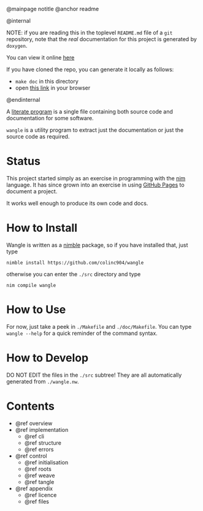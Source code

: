 @mainpage notitle
@anchor readme

@internal

NOTE: if you are reading this in the toplevel `README.md` file
of a `git` repository, note that the _real_ documentation for this 
project is generated by `doxygen`. 

You can view it online [here](https://colinc904.github.io/wangle)

If you have cloned the repo, you can generate it locally as follows:

- `make doc` in this directory
- open [this link](doc/html/index.html) in your browser

@endinternal

A [literate program]()
is a single file containing both source code and
documentation for some software.

`wangle` is a utility program to extract just the documentation or
just the source code as required.

# Status

This project started simply as an exercise in programming with the
[nim](http://nim-lang.org)
language. It has since grown into an exercise in using 
[GitHub Pages](https://pages.github.com/)
to document a project.

It works well enough to produce its own code and docs.

# How to Install

Wangle is written as a
[nimble](https://github.com/nim-lang/nimble)
package, so if you have installed that, just type

`nimble install https://github.com/colinc904/wangle`

otherwise you can enter the `./src` directory and type

`nim compile wangle`

# How to Use

For now, just take a peek in `./Makefile` and `./doc/Makefile`.
You can type `wangle --help` for a quick reminder of the command syntax.

# How to Develop

DO NOT EDIT the files in the `./src` subtree! They are all automatically
generated from `./wangle.nw`.

# Contents

- @ref overview
- @ref implementation
  - @ref cli
  - @ref structure
  - @ref errors
- @ref control
  - @ref initialisation
  - @ref roots
  - @ref weave
  - @ref tangle
- @ref appendix
  - @ref licence
  - @ref files

